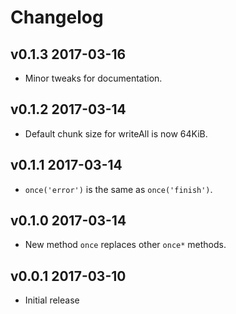 # Changelog

## v0.1.3 2017-03-16

  * Minor tweaks for documentation.

## v0.1.2 2017-03-14

  * Default chunk size for writeAll is now 64KiB.

## v0.1.1 2017-03-14

  * `once('error')` is the same as `once('finish')`.

## v0.1.0 2017-03-14

  * New method `once` replaces other `once*` methods.

## v0.0.1 2017-03-10

  * Initial release
